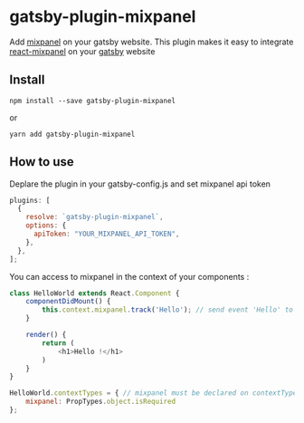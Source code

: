 # gatsby-plugin-mixpanel

Add [mixpanel](https://www.mixpanel.com) on your gatsby website.
This plugin makes it easy to integrate [react-mixpanel](https://github.com/neciu/react-mixpanel) on your [gatsby](https://github.com/gatsbyjs/gatsby) website

## Install

`npm install --save gatsby-plugin-mixpanel`

or

`yarn add gatsby-plugin-mixpanel`

## How to use

Deplare the plugin in your gatsby-config.js and set mixpanel api token

```javascript
plugins: [
  {
    resolve: `gatsby-plugin-mixpanel`,
    options: {
      apiToken: "YOUR_MIXPANEL_API_TOKEN",
    },
  },
];
```

You can access to mixpanel in the context of your components :

```javascript
class HelloWorld extends React.Component {
    componentDidMount() {
        this.context.mixpanel.track('Hello'); // send event 'Hello' to mixpanel
    }

    render() {
        return (
            <h1>Hello !</h1>
        )
    }
}

HelloWorld.contextTypes = { // mixpanel must be declared on contextTypes 
    mixpanel: PropTypes.object.isRequired
};
```


